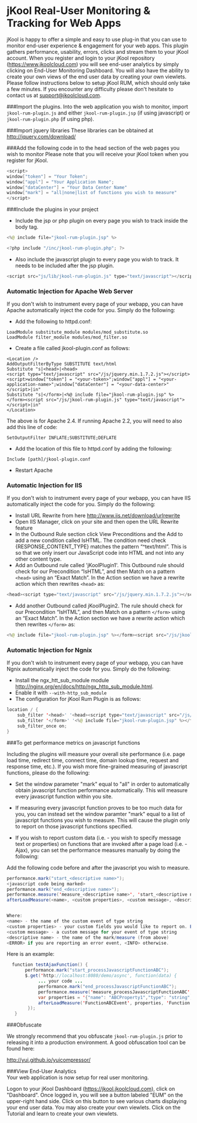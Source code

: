 # jKool Real-User Monitoring & Tracking for Web Apps

jKool is happy to offer a simple and easy to use plug-in that you can use to monitor end-user experience & engagement for your web apps. This plugin gathers performance, usability, errors, clicks and stream them to your jKool account. When you register and login to your jKool repository (https://www.jkoolcloud.com) you will see end-user analytics by simply clicking on End-User Monitoring Dashboard. You will also have the ability to create your own views of the end user data by creating your own viewlets. Please follow instructions below to setup jKool RUM, which should only take a few minutes. If you encounter any difficulty please don't hesitate to contact us at support@jkoolcloud.com.

###Import the plugins.
Into the web application you wish to monitor, import `jkool-rum-plugin.js` and either `jkool-rum-plugin.jsp` (if using javascript) or `jkool-rum-plugin.php` (if using php).

###Import jquery libraries 
These libraries can be obtained at http://jquery.com/download/

###Add the following code in to the head section of the web pages you wish to monitor
Please note that you will receive your jKool token when you register for jKool.
```java
<script>
window["token"] = "Your Token";
window["appl"] = "Your Application Name";
window["dataCenter"] = "Your Data Center Name"
window["mark"] = "all|none|list of functions you wish to measure"
</script>
```

###Include the plugins in your project

* Include the jsp or php plugin on every page you wish to track inside the body tag.
```java
<%@ include file="jkool-rum-plugin.jsp" %>
```
```java
<?php include "/inc/jkool-rum-plugin.php"; ?>
```

* Also include the javascript plugin to every page you wish to track.  It needs to be included after the jsp plugin.
```java
<script src="js/lib/jkool-rum-plugin.js" type="text/javascript"></script>
```

### Automatic Injection for Apache Web Server
If you don't wish to instrument every page of your webapp, you can have Apache automatically inject the code for you. Simply do the following:
* Add the following to httpd.conf:
```
LoadModule substitute_module modules/mod_substitute.so
LoadModule filter_module modules/mod_filter.so
```
* Create a file called jkool-plugin.conf as follows:
```
<Location />
AddOutputFilterByType SUBSTITUTE text/html
Substitute "s|<head>|<head>
<script type="text/javascript" src="/js/jquery.min.1.7.2.js"></script><script>window["token"] = "<your-token>";window["appl"] = "<your-application-name>";window["dataCenter"] = "<your-data-center>"</script>|in"
Substitute "s|</form>|<%@ include file="jkool-rum-plugin.jsp" %></form><script src="/js/jkool-rum-plugin.js" type="text/javascript"></script>|in"
</Location>
```
The above is for Apache 2.4. If running Apache 2.2, you will need to also add this line of code:
```
SetOutputFilter INFLATE;SUBSTITUTE;DEFLATE 
```

* Add the location of this file to httpd.conf by adding the following:
```
Include [path]/jkool-plugin.conf
```
* Restart Apache

### Automatic Injection for IIS
If you don't wish to instrument every page of your webapp, you can have IIS automatically inject the code for you. Simply do the following:
* Install URL Rewrite from here http://www.iis.net/download/urlrewrite
* Open IIS Manager, click on your site and then open the URL Rewrite feature
* In the Outbound Rule section click View Preconditions and the Add to add a new condition called IsHTML. The condition need check {RESPONSE_CONTENT_TYPE} matches the pattern “^text/html”. This is so that we only insert our JavaScript code into HTML and not into any other content type.
* Add an Outbound rule called 'jKoolPlugin1'. This Outbound rule should check for our Precondition “IsHTML”, and then Match on a pattern ```<head>``` using an “Exact Match”. In the Action section we have a rewrite action which then rewrites ```<head>``` as:
``` java 
<head><script type="text/javascript" src="/js/jquery.min.1.7.2.js"></script><script>window["token"] = "<your-token>";window["appl"] = "<your-application-name>";window["dataCenter"] = "<your-data-center>"</script>
```
* Add another Outbound called jKoolPlugin2. The rule should check for our Precondition “IsHTML”, and then Match on a pattern ```</form>``` using an “Exact Match”. In the Action section we have a rewrite action which then rewrites ```</form>``` as:
``` java
<%@ include file="jkool-rum-plugin.jsp" %></form><script src="/js/jkool-rum-plugin.js" type="text/javascript"></script>
``` 
### Automatic Injection for Ngnix
If you don't wish to instrument every page of your webapp, you can have Ngnix automatically inject the code for you. Simply do the following:
* Install the ngx_htt_sub_module module http://nginx.org/en/docs/http/ngx_http_sub_module.html.
* Enable it with `--with-http_sub_module`
* The configuration for jKool Rum Plugin is as follows:
``` java
location / {
    sub_filter '<head>' '<head><script type="text/javascript" src="/js/jquery.min.1.7.2.js"></script><script>window["token"] = "<your-token>";window["appl"] = "<your-application-name>";window["dataCenter"] = "<your-data-center>"</script>';
    sub_filter '</form>' '<%@ include file="jkool-rum-plugin.jsp" %></form><script src="/js/jkool-rum-plugin.js" type="text/javascript"></script>';
    sub_filter_once on;
}
```

###To get performance metrics on javascript functions

Including the plugins will measure your overall site performance (i.e. page load time, redirect time, connect time, domain lookup time, request and response time, etc.). If you wish more fine-grained measuring of javascript functions, please do the following:

* Set the window parameter "mark" equal to "all" in order to automatically obtain javascript function performance automatically. This will measure every javascript function within you site.

* If measuring every javascript function proves to be too much data for you, you can instead set the window paramter "mark" equal to a list of javascript functions you wish to measure. This will cause the plugin only to report on those javascript functions specified.

* If you wish to report custom data (i.e. - you wish to specify message text or properties) on functions that are invoked after a page load (i.e. - Ajax), you can set the performance measures manually by doing the following:

Add the following code before and after the javascript you wish to measure.
```java
performance.mark("start_<descriptive name>");  
<javascript code being marked>
performance.mark("end_<descriptive name>");  
performance.measure('measure_<descriptive name>', 'start_<descriptive name>', 'end_<descriptive name>');
afterLoadMeasure(<name>, <custom properties>, <custom message>, <descriptive name>, <INFO or ERROR>)
```

```java

Where:
<name> - the name of the custom event of type string
<custom properties> - your custom fields you would like to report on. Each field should be in the following format and be of type string: {"name": "<name value>","type": <type value>,"value":"<value value>"},...
<custom message> - a custom message for your event of type string
<descriptive name> - the name of the mark/measure (from above)
<ERROR> if you are reporting an error event, <INFO> otherwise.
```

Here is an example:

```java
  function testAjaxFunction() {
       performance.mark("start_processJavascriptFunctionABC");
       $.get('http://localhost:8080/demo/async', function(data) {
   		    ... your code ...
            performance.mark("end_processJavascriptFunctionABC");  
    		performance.measure('measure_processJavascriptFunctionABC', 'start_processJavascriptFunctionABC', 'end_processJavascriptFunctionABC'); 
    		var properties = '{"name": "ABCProperty1","type": "string","value":"hello"},{"name": "ABCPropery2","type": "integer","value":"10"}';    
    		afterLoadMeasure('FunctionABCEvent', properties, 'Function ABC Message', 'processJavascriptFunctionABC', 'INFO'); 
    	});
   }
```

###Obfuscate

We strongly recommend that you obfuscate `jkool-rum-plugin.js` prior to releasing it into a production environment. A good obfuscation tool can be found here:

http://yui.github.io/yuicompressor/

###View End-User Analytics	
Your web application is now setup for real user monitoring. 

Logon to your jKool Dashboard (https://jkool.jkoolcloud.com), click on "Dashboard". Once logged in, you will see a button labeled "EUM" on the upper-right hand side. Click on this button to see various charts displaying your end user data. You may also create your own viewlets. Click on the Tutorial and learn to create your own viewlets.
